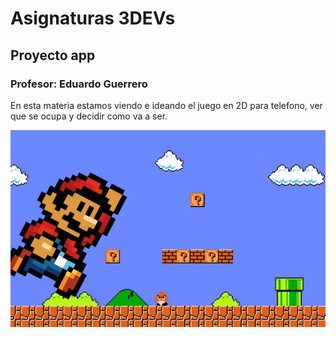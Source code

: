 # Asignaturas 3DEVs

## Proyecto app

### Profesor: Eduardo Guerrero

En esta materia estamos viendo e ideando el juego en 2D para telefono, ver que se ocupa y decidir como va a ser.

![Imagen Proyecto App](../assets/proyecto.jpg)